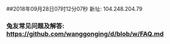 ##2018年09月28日07时12分07秒 新址: 104.248.204.79
### 兔友常见问题及解答: https://github.com/wanggonging/d/blob/w/FAQ.md
